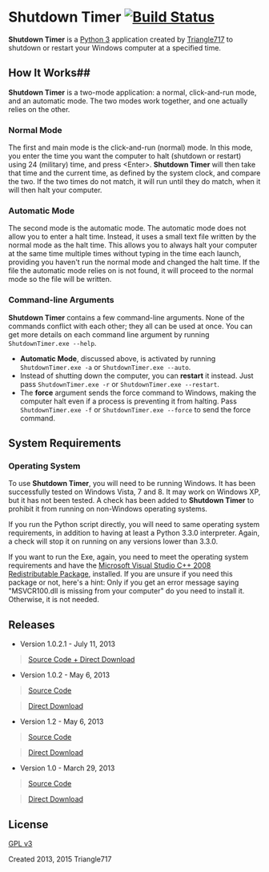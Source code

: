 # Shutdown Timer [![Build Status](https://travis-ci.org/le717/Shutdown-Timer.svg)](https://travis-ci.org/le717/Shutdown-Timer) #

**Shutdown Timer** is a [Python 3](http://python.org) application created by [Triangle717](http://Triangle717.WordPress.com)
to shutdown or restart your Windows computer at a specified time.

## How It Works##
**Shutdown Timer** is a two-mode application: a normal, click-and-run mode, and an automatic mode.
The two modes work together, and one actually relies on the other.

### Normal Mode ###
The first and main mode is the click-and-run (normal) mode. In this mode, you enter the time you want the computer to halt (shutdown or restart)
using 24 (military) time, and press &lt;Enter&gt;. **Shutdown Timer** will then take that time and the current time, as defined by the system clock, and
compare the two. If the two times do not match, it will run until they do match, when it will then halt your computer.

### Automatic Mode ###
The second mode is the automatic mode. The automatic mode does not allow you to enter a halt time. Instead, it uses a small text file written by the normal mode as the halt time. This allows you to always halt your computer at the same time multiple times without typing in the time each launch, providing you
haven't run the normal mode and changed the halt time.
If the file the automatic mode relies on is not found, it will proceed to the normal mode so the file will be written.


### Command-line Arguments ###
**Shutdown Timer** contains a few command-line arguments. None of the commands conflict with each other; they all can be used at once.
You can get more details on each command line argument by running `ShutdownTimer.exe --help`.

* **Automatic Mode**, discussed above, is activated by running `ShutdownTimer.exe -a` or `ShutdownTimer.exe --auto`.
* Instead of shutting down the computer, you can **restart** it instead. Just pass `ShutdownTimer.exe -r` or `ShutdownTimer.exe --restart`.
* The **force** argument sends the force command to Windows, making the computer halt even if a process is preventing it from halting.
Pass `ShutdownTimer.exe -f` or `ShutdownTimer.exe --force` to send the force command.


## System Requirements ##

### Operating System ###
To use **Shutdown Timer**, you will need to be running Windows. It has been successfully tested on Windows Vista, 7 and 8. It may work on Windows XP, but it has not been tested. A check has been added to **Shutdown Timer** to prohibit it from running on non-Windows operating systems.

If you run the Python script directly, you will need to same operating system requirements, in addition to having at least a Python 3.3.0 interpreter.
Again, a check will stop it on running on any versions lower than 3.3.0.

If you want to run the Exe, again, you need to meet the operating system requirements and have the [Microsoft Visual Studio C++ 2008 Redistributable Package](http://www.microsoft.com/en-us/download/details.aspx?displaylang=en&id=29),
installed. If you are unsure if you need this package or not, here's a hint:
Only if you get an error message saying "MSVCR100.dll is missing from your computer" do you need to install it. Otherwise, it is not needed.

Releases
--------

* Version 1.0.2.1 - July 11, 2013

> [Source Code + Direct Download](https://github.com/le717/Shutdown-Timer/releases/v1.0.2.1)

* Version 1.0.2 - May 6, 2013

> [Source Code](https://github.com/le717/Shutdown-Timer/tree/V1.2)

> [Direct Download](https://github.com/le717/Shutdown-Timer/archive/V1.2.zip)

* Version 1.2 - May 6, 2013

> [Source Code](https://github.com/le717/Shutdown-Timer/tree/V1.2)

> [Direct Download](https://github.com/le717/Shutdown-Timer/archive/V1.2.zip)

* Version 1.0 - March 29, 2013

> [Source Code](https://github.com/le717/Shutdown-Timer/tree/V1.0)

> [Direct Download](https://github.com/le717/Shutdown-Timer/archive/V1.0.zip)


## License ##
[GPL v3](http://www.gnu.org/licenses/gpl.html)

Created 2013, 2015 Triangle717
